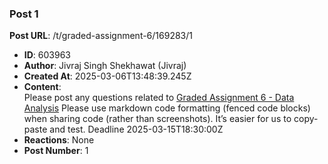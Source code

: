 ### Post 1
**Post URL**: /t/graded-assignment-6/169283/1
- **ID**: 603963
- **Author**: Jivraj Singh Shekhawat (Jivraj)
- **Created At**: 2025-03-06T13:48:39.245Z
- **Content**:  
  Please post any questions related to <a href="https://seek.onlinedegree.iitm.ac.in/courses/ns_25t1_se2002?id=25&amp;type=assignment&amp;tab=courses&amp;unitId=23">Graded Assignment 6 - Data Analysis</a>
Please use markdown code formatting (fenced code blocks) when sharing code (rather than screenshots). It’s easier for us to copy-paste and test.
Deadline <span class="discourse-local-date" data-date="2025-03-16" data-email-preview="2025-03-15T18:30:00Z UTC" data-timezone="Asia/Calcutta">2025-03-15T18:30:00Z</span>
- **Reactions**: None
- **Post Number**: 1

